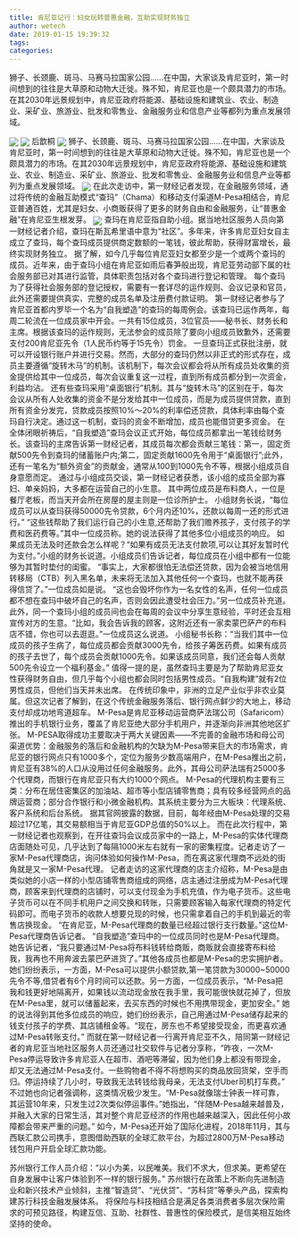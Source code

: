 ```yaml
---
title: 肯尼亚记行：妇女玩转普惠金融，互助实现财务独立
author: wetech
date: 2019-01-15 19:39:32
tags: 
categories: 
---
```

狮子、长颈鹿、斑马、马赛马拉国家公园……在中国，大家谈及肯尼亚时，第一时间想到的往往是大草原和动物大迁徙。殊不知，肯尼亚也是一个颇具潜力的市场。在其2030年远景规划中，肯尼亚政府将能源、基础设施和建筑业、农业、制造业、采矿业、旅游业、批发和零售业、金融服务业和信息产业等都列为重点发展领域。
<!-- more -->
<img align="center" border="0" src="https://imgcdn.yicai.com/uppics/images/2019/01/3e14e8eba1ed8553e4bfe92a4229a86f.jpg" />
<img align="center" border="0" src="https://imgcdn.yicai.com/uppics/images/2019/01/b2707e7418c4fa3d4bcc90995b894868.jpg" />
后歆桐
<img align="center" border="0" src="https://imgcdn.yicai.com/uppics/images/2019/01/cf0a7850aeb7c3c84b25255ac6e33f99.jpg" />
狮子、长颈鹿、斑马、马赛马拉国家公园……在中国，大家谈及肯尼亚时，第一时间想到的往往是大草原和动物大迁徙。殊不知，肯尼亚也是一个颇具潜力的市场。在其2030年远景规划中，肯尼亚政府将能源、基础设施和建筑业、农业、制造业、采矿业、旅游业、批发和零售业、金融服务业和信息产业等都列为重点发展领域。
<img align="center" border="0" src="https://imgcdn.yicai.com/uppics/images/2019/01/fad296be66c8edfc95a7ab5c7d98b9ec.jpg" />
在此次走访中，第一财经记者发现，在金融服务领域，通过将传统的金融互助模式“查玛”（Chama）和移动支付渠道M-Pesa相结合，肯尼亚普通百姓，尤其是妇女、小商贩获得了更多的财务自由和金融服务，让“普惠金融”在肯尼亚生根发芽。
<img align="center" border="0" src="https://imgcdn.yicai.com/uppics/images/2019/01/9de50cb1a8e55062fbc5a0c771c9e03e.jpg" />
查玛在肯尼亚指自助小组。据当地社区服务人员向第一财经记者介绍，查玛在斯瓦希里语中意为“社区”。多年来，许多肯尼亚妇女自主成立了查玛，每个查玛成员提供商定数额的一笔钱，彼此帮助，获得财富增长，最终实现财务独立。
据了解，如今几乎每位肯尼亚妇女都至少是一个或两个查玛的成员。近年来，由于查玛小组在肯尼亚如雨后春笋般出现，肯尼亚劳动部下属的社会服务部已对其进行监管，具体职责包括对各个查玛进行登记和管理。
每个查玛为了获得社会服务部的登记授权，需要有一套详尽的运作规则、会议记录和官员，此外还需要提供真实、完整的成员名单及注册费付款证明。
第一财经记者参与了肯尼亚首都内罗毕一个名为“自我塑造”的查玛的每周例会。该查玛已运作两年，每周二轮流在一位成员家中开会。一共有15位成员，3位官员——秘书长、财务长和主席。根据该查玛的运作规则，无法参会的成员除了要向小组成员致歉外，还需要支付200肯尼亚先令（1人民币约等于15先令）罚金。
一旦查玛正式获批注册，就可以开设银行账户并进行交易。然而，大部分的查玛仍然以非正式的形式存在，成员主要遵循“旋转木马”的机制。该机制下，每次会议都会将从所有成员处收集的资金提供给其中一位成员，每次会议重复这一过程，直到所有成员都分到一次资金，利益均沾。
还有些查玛采用“桌面银行”机制。其与“旋转木马”的区别在于，每次会议从所有人处收集的资金不是分发给其中一位成员，而是为成员提供贷款，直到所有资金分发完，贷款成员按照10%～20%的利率偿还贷款，具体利率由每个查玛自行决定。通过这一机制，查玛的资金不断增加，成员也能借贷更多资金。
在全体闭眼祈祷后，“自我塑造”查玛会议正式开始，每位成员都拿出一笔钱给财务长。该查玛的主席告诉第一财经记者，其成员每次都会贡献三笔钱：第一，固定贡献500先令到查玛的储蓄账户内;第二，固定贡献1600先令用于“桌面银行”;此外，还有一笔名为“额外资金”的贡献金，通常从100到1000先令不等，根据小组成员自身意愿而定。
通过与小组成员交谈，第一财经记者获悉，该小组的成员全部为寡妇、单亲妈妈，大多都在运营自己的小生意。
其中两位成员是布料商人，一位是餐厅老板，而当天开会所在房屋的屋主则是一位诊所护士。
小组财务长说，“每位成员可以从查玛获得50000先令贷款，6个月内还10%，还款以每周一还的形式进行。”
“这些钱帮助了我们运行自己的小生意,还帮助了我们赡养孩子，支付孩子的学费和医药费等。”其中一位成员称。她的说法获得了其他多位小组成员的响应。
如果成员无法及时还款会怎么样呢？“如果有成员无法支付款项,可以让其好友暂时代为支付。”小组的财务长说道。小组成员们告诉记者，每位成员在小组中都有一位能够为其暂时垫付的闺蜜。
“事实上，大家都很怕无法偿还贷款，因为会被当地信用转移局（CTB）列入黑名单，未来将无法加入其他任何一个查玛，也就不能再获得信贷了。”一位成员如是说。
“这也会毁坏你作为一名女性的名声，任何一位成员都不想在查玛中破坏自己的名声，否则会因此遭受社会压力。”另一位成员补充道。
此外，同一个查玛小组的成员间也会在每周的会议中分享生意经验，平时还会互相宣传对方的生意。“比如，我会告诉我的顾客，这附近还有一家卖蒙巴萨产的布料店不错，你也可以去逛逛。”一位成员这么说道。
小组秘书长称：“当我们其中一位成员的孩子生病了，每位成员都会贡献3000先令，给孩子筹医药费。如果有成员的孩子去世了，每个成员会贡献1000先令。如果该成员同意，我们还会每人贡献500先令设立一个福利基金。”
值得一提的是，虽然查玛主要是为了帮助肯尼亚女性获得财务自由，但几乎每个小组也都会同时包括男性成员。“自我构建”就有2位男性成员，但他们当天并未出席。
在传统印象中，非洲的立足产业似乎非农业莫属。但这次记者了解到，在这个传统金融服务落后、银行网点鲜少的大地上，移动支付却成功地弯道超车。
M-Pesa是肯尼亚移动运营商萨法瑞公司（Safaricom）推出的手机银行业务，覆盖了肯尼亚绝大部分手机用户，并逐渐向非洲其他地区扩张。
M-PESA取得成功主要取决于两大关键因素——不完善的金融市场和母公司渠道优势：金融服务的落后和金融机构的欠缺为M-Pesa带来巨大的市场需求，肯尼亚的银行网点只有1000多个，定位为服务少数高端用户，在M-Pesa推出之前，肯尼亚有38%的人口从没用过任何金融服务。此外，其母公司萨法瑞有25000多个代理商，而银行在肯尼亚只有大约1000个网点。
M-Pesa的代理机构主要有三类：分布在居住密集区的加油站、超市等小型店铺零售商；具有较多经营网点的品牌运营商；部分合作银行和小微金融机构。其系统主要分为三大板块：代理系统、客户系统和后台系统。
据其官网披露的数据，目前，每年经由M-Pesa处理的交易超过17亿笔，其交易额相当于肯尼亚GDP总值的50%以上。
而在此次行程中，第一财经记者也观察到，在开往查玛会议成员家中的一路上，M-Pesa的实体代理商店面随处可见，几乎达到了每隔1000米左右就有一家的密集程度。记者走访了一家M-Pesa代理商店，询问体验如何操作M-Pesa，而在离这家代理商不远处的街角就是又一家M-Pesa代理。
记者走访的这家代理商的店主介绍称，M-Pesa是由类似她的小店一样的小型店铺零售商组成的网络，店主通过注册成为M-Pesa代理商，顾客来到代理商的店铺时，可以支付现金为手机充值，作为电子货币。这些电子货币可以在不同手机用户之间交换和转账，只需要顾客输入每家代理商的特定代码即可。而电子货币的收款人想要兑现的时候，也只需拿着自己的手机到最近的零售店换现金。
“在肯尼亚，M-Pesa代理商的数量已经超过银行支行数量。”这位M-Pesa代理商告诉记者。
“自我塑造”查玛中的一位成员同时也是M-Pesa代理商。她告诉记者，“我只要通过M-Pesa将布料钱转给商贩，商贩就会直接寄布料给我，我再也不用奔波去蒙巴萨进货了。”其他各成员也都是M-Pesa的忠实拥护者。她们纷纷表示，一方面，M-Pesa可以提供小额贷款,第一笔贷款为30000~50000先令不等,借贷者有6个月时间可以还款。另一方面，一位成员表示，“M-Pesa把我和钱更好地隔离开，如果钱以流动现金放在我手里，我可能很快就花掉了，但放在M-Pesa里，就可以储蓄起来，去买东西的时候也不用携带现金，更加安全。”
她的说法得到其他多位成员的响应，她们纷纷表示，自己用通过M-Pesa储存起来的钱支付孩子的学费、其店铺租金等。“现在，房东也不希望接受现金，而更喜欢通过M-Pesa转账支付。”
而就在第一财经记者一行离开肯尼亚不久，陪同第一财经记者的肯尼亚当地社区服务人员还通过社交软件与记者分享称，“昨夜，一次M-Pesa停运导致许多肯尼亚人在超市、酒吧等滞留，因为他们身上都没有带现金，却又无法通过M-Pesa支付。一些购物者不得不将想购买的商品放回货架，空手而归。停运持续了几小时，导致我无法转钱给我母亲，无法支付Uber司机打车费。”
不过她也向记者强调称，这类情况极少发生。“M-Pesa就像瑞士钟表一样可靠，其运营10年来，只发生过2次类似停运事件。”她指出，“伴随M-Pesa越来越普及，并融入大家的日常生活，其对整个肯尼亚经济的作用也越来越深入，因此任何小故障都会带来严重的问题。”
如今，M-Pesa还开始了国际化进程，2018年11月，其与西联汇款公司携手，意图借助西联的全球汇款平台，为超过2800万M-Pesa移动钱包用户开启全球汇款功能。
 
 
苏州银行工作人员介绍：“以小为美，以民唯美。我们不求大，但求美。更希望在自身发展中让客户体验到不一样的银行服务。”
苏州银行在政策上不断向先进制造业和新兴技术产业倾斜，主推“智造贷”、“光伏贷”、“苏科贷”等拳头产品，探索构建苏行科技金融发展体系。
将保险与科技相结合是满足各类消费者多层次保险需求的可预见路径，构建互信、互助、社群性、普惠性的保险模式，是信美相互始终坚持的使命。
